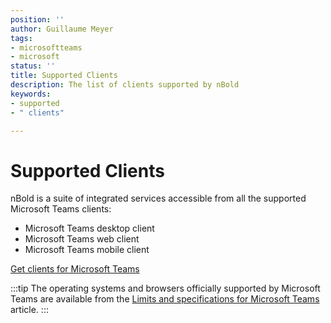 ```yaml
---
position: ''
author: Guillaume Meyer
tags:
- microsoftteams
- microsoft
status: ''
title: Supported Clients
description: The list of clients supported by nBold
keywords:
- supported
- " clients"

---
```

# Supported Clients

nBold is a suite of integrated services accessible from all the supported Microsoft Teams clients:

* Microsoft Teams desktop client
* Microsoft Teams web client
* Microsoft Teams mobile client

[Get clients for Microsoft Teams](https://docs.microsoft.com/en-us/microsoftteams/get-clients)

:::tip
The operating systems and browsers officially supported by Microsoft Teams are available from the [Limits and specifications for Microsoft Teams](https://docs.microsoft.com/en-us/microsoftteams/limits-specifications-teams) article.
:::